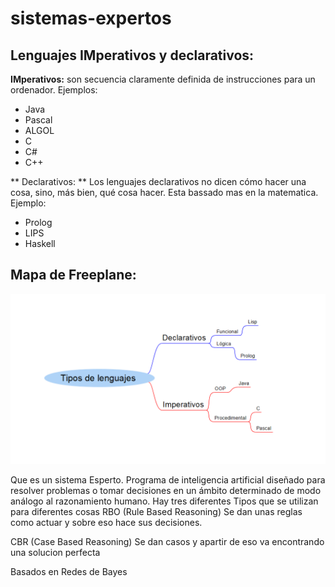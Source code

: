 # sistemas-expertos
## Lenguajes IMperativos y declarativos:
**IMperativos:** son secuencia claramente definida de instrucciones para un ordenador. Ejemplos: 
- Java
- Pascal
- ALGOL
- C
- C#
- C++

** Declarativos: ** Los lenguajes declarativos no dicen cómo hacer una cosa, sino, más bien, qué cosa hacer. Esta bassado mas en la matematica. Ejemplo:
- Prolog
- LIPS
- Haskell

## Mapa de Freeplane:
![IMage](https://github.com/AntFri/sistemas-expertos/blob/ad342dbcc8b917e377844c5966c71f6141b58fed/image.png)

Que es un sistema Esperto.
Programa de inteligencia artificial diseñado para resolver problemas o tomar decisiones en un ámbito determinado de modo análogo al razonamiento humano. Hay tres diferentes Tipos que se utilizan para diferentes cosas
RBO (Rule Based Reasoning)
Se dan unas reglas como actuar y sobre eso hace sus decisiones.

CBR (Case Based Reasoning)
Se dan casos y apartir de eso va encontrando una solucion perfecta

Basados en Redes de Bayes
